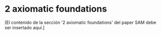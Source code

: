 # 2 axiomatic foundations

[El contenido de la sección '2 axiomatic foundations' del paper SAM debe ser insertado aquí.]
